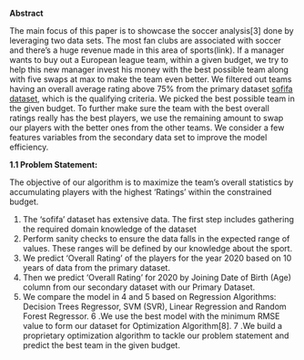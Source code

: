 **Abstract**

The main focus of this paper is to showcase the soccer analysis[3] done by leveraging two data sets. The most fan clubs are associated with soccer and there’s a huge revenue made in this area of sports(link). If a manager wants to buy out a European league team, within a given budget, we try to help this new manager invest his money with the best possible team along with five swaps at max to make the team even better. We filtered out teams having an overall average rating above 75% from the primary dataset [sofifa dataset](https://sofifa.com/), which is the qualifying criteria. We picked the best possible team in the given budget. To further make sure the team with the best overall ratings really has the best players, we use the remaining amount to swap our players with the better ones from the other teams. We consider a few features variables from the secondary data set to improve the model efficiency. 


**1.1 Problem Statement:**

The objective of our algorithm is to maximize the team’s overall statistics by accumulating players with the highest ‘Ratings’ within the constrained budget.<br>
1. The ‘sofifa’ dataset has extensive data. The first step includes gathering the required domain knowledge of the dataset<br>
2. Perform sanity checks to ensure the data falls in the expected range of values. These ranges will be defined by our knowledge about the sport.
3. We predict ‘Overall Rating’ of the players for the year 2020 based on 10 years of data from the primary dataset. 
4. Then we predict ‘Overall Rating’ for 2020 by Joining Date of Birth (Age) column from our secondary dataset with our Primary Dataset.
5. We compare the model in 4 and 5 based on Regression Algorithms: Decision Trees Regressor, SVM (SVR), Linear Regression and Random Forest Regressor. 
6 .We use the best model with the minimum RMSE value to form our dataset for Optimization Algorithm[8].
7 .We build a proprietary optimization algorithm to tackle our problem statement and predict the best team in the given budget.

